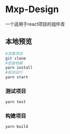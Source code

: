 # Mxp-Design

一个适用于react项目的组件库

## 本地预览
```sh
#克隆项目
git clone 
#安装依赖
yarn install 
#启动运行
yarn start 
```

### 测试项目
```sh
yarn test
```


### 构建项目
```sh
yarn build
```
